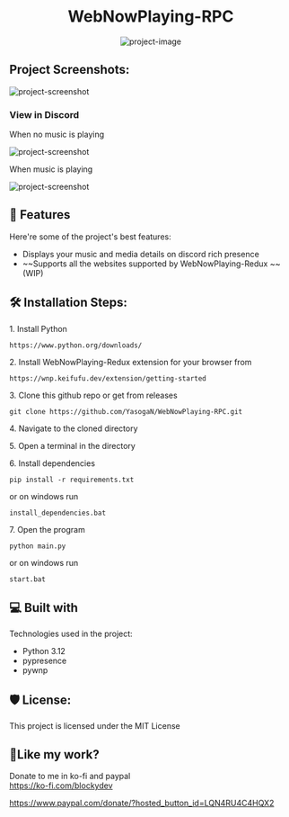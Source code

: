 <h1 align="center" id="title">WebNowPlaying-RPC</h1>

<p align="center"><img src="https://socialify.git.ci/YasogaN/WebNowPlaying-RPC/image?description=1&amp;descriptionEditable=A%20discord%20rich%20presence%20client%20for%20WebNowPlaying&amp;font=Rokkitt&amp;logo=https%3A%2F%2Fraw.githubusercontent.com%2FYasogaN%2FWebNowPlaying-RPC%2Fmain%2Fassets%2Ficon.svg&amp;name=1&amp;owner=1&amp;pattern=Solid&amp;theme=Auto" alt="project-image"></p>

<h2>Project Screenshots:</h2>

<img src="https://i.imgur.com/KhYU4cd.png" alt="project-screenshot" >
<br>
<h3>View in Discord</h3>
<p>When no music is playing</p>
<img src="https://i.imgur.com/SUEMjNL.png" alt="project-screenshot">
<p>When music is playing</p>
<img src="https://i.imgur.com/vzrBE8s.png" alt="project-screenshot">

  
  
<h2>🧐 Features</h2>

Here're some of the project's best features:

*   Displays your music and media details on discord rich presence
*   ~~Supports all the websites supported by WebNowPlaying-Redux ~~ (WIP)

<h2>🛠️ Installation Steps:</h2>

<p>1. Install Python</p>

```
https://www.python.org/downloads/
```

<p>2. Install WebNowPlaying-Redux extension for your browser from</p>

```
https://wnp.keifufu.dev/extension/getting-started
```

<p>3. Clone this github repo or get from releases</p>

```
git clone https://github.com/YasogaN/WebNowPlaying-RPC.git
```

<p>4. Navigate to the cloned directory</p>

<p>5. Open a terminal in the directory</p>

<p>6. Install dependencies</p>

```
pip install -r requirements.txt
```

<p>or on windows run</p>

```
install_dependencies.bat
```

<p>7. Open the program</p>

```
python main.py
```

<p>or on windows run</p>

```
start.bat
```

  
  
<h2>💻 Built with</h2>

Technologies used in the project:

*   Python 3.12
*   pypresence
*   pywnp

<h2>🛡️ License:</h2>

This project is licensed under the MIT License

<h2>💖Like my work?</h2>

Donate to me in ko-fi and paypal
<br>
https://ko-fi.com/blockydev

https://www.paypal.com/donate/?hosted_button_id=LQN4RU4C4HQX2
</form>
